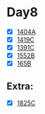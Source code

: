 # Day8

- [x] [1404A](https://codeforces.com/problemset/problem/1404/A)
- [x] [1419C](https://codeforces.com/problemset/problem/1419/C)
- [x] [1391C](https://codeforces.com/problemset/problem/1391/C)
- [x] [1552B](https://codeforces.com/problemset/problem/1552/B)
- [x] [165B](https://codeforces.com/problemset/problem/165/B)

## Extra:
- [x] [1825C](https://codeforces.com/contest/1825/problem/C)